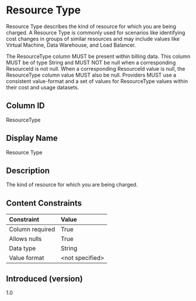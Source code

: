 # Resource Type

Resource Type describes the kind of resource for which you are being charged.  A Resource Type is commonly used for scenarios like identifying cost changes in groups of similar resources and may include values like Virtual Machine, Data Warehouse, and Load Balancer.

The ResourceType column MUST be present within billing data.  This column MUST be of type String and MUST NOT be null when a corresponding ResourceId is not null.  When a corresponding ResourceId value is null, the ResourceType column value MUST also be null.  Providers MUST use a consistent value-format and a set of values for ResourceType values within their cost and usage datasets.

## Column ID

ResourceType

## Display Name

Resource Type

## Description

The kind of resource for which you are being charged.

## Content Constraints

|    Constraint   |      Value      |
|:----------------|:----------------|
| Column required | True            |
| Allows nulls    | True            |
| Data type       | String          |
| Value format    | \<not specified> |

## Introduced (version)

1.0
